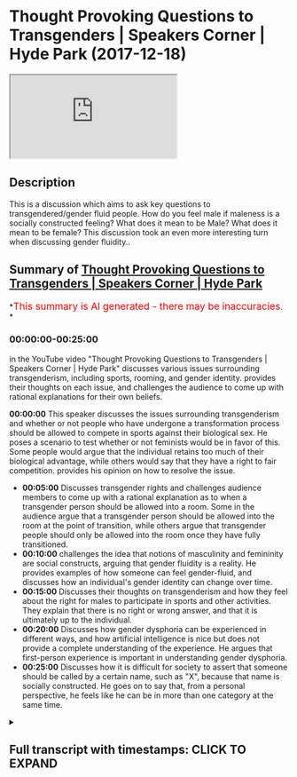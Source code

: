 # Thought Provoking Questions to Transgenders | Speakers Corner | Hyde Park (2017-12-18)

<iframe loading='lazy' allow='autoplay' src='https://www.youtube.com/embed/is61wp1w7-w'></iframe>

## Description

This is a discussion which aims to ask key questions to transgendered/gender fluid people. How do you feel male if maleness is a socially constructed feeling? What does it mean to be Male? What does it mean to be female? This discussion took an even more interesting turn when discussing gender fluidity..

## Summary of [Thought Provoking Questions to Transgenders | Speakers Corner | Hyde Park](https://www.youtube.com/watch?v=is61wp1w7-w)

*<span style="color:red; font-size:125%">This summary is AI generated - there may be inaccuracies</span>. *

### <a onclick="modifyYTiframeseektime('0')">00:00:00-00:25:00</a>

in the YouTube video "Thought Provoking Questions to Transgenders | Speakers Corner | Hyde Park" discusses various issues surrounding transgenderism, including sports, rooming, and gender identity. provides their thoughts on each issue, and challenges the audience to come up with rational explanations for their own beliefs.

**<a onclick="modifyYTiframeseektime('0')">00:00:00</a>** This speaker discusses the issues surrounding transgenderism and whether or not people who have undergone a transformation process should be allowed to compete in sports against their biological sex. He poses a scenario to test whether or not feminists would be in favor of this. Some people would argue that the individual retains too much of their biological advantage, while others would say that they have a right to fair competition. provides his opinion on how to resolve the issue.

* **<a onclick="modifyYTiframeseektime('300')">00:05:00</a>** Discusses transgender rights and challenges audience members to come up with a rational explanation as to when a transgender person should be allowed into a room. Some in the audience argue that a transgender person should be allowed into the room at the point of transition, while others argue that transgender people should only be allowed into the room once they have fully transitioned.
* **<a onclick="modifyYTiframeseektime('600')">00:10:00</a>** challenges the idea that notions of masculinity and femininity are social constructs, arguing that gender fluidity is a reality. He provides examples of how someone can feel gender-fluid, and discusses how an individual's gender identity can change over time.
* **<a onclick="modifyYTiframeseektime('900')">00:15:00</a>** Discusses their thoughts on transgenderism and how they feel about the right for males to participate in sports and other activities. They explain that there is no right or wrong answer, and that it is ultimately up to the individual.
* **<a onclick="modifyYTiframeseektime('1200')">00:20:00</a>** Discusses how gender dysphoria can be experienced in different ways, and how artificial intelligence is nice but does not provide a complete understanding of the experience. He argues that first-person experience is important in understanding gender dysphoria.
* **<a onclick="modifyYTiframeseektime('1500')">00:25:00</a>** Discusses how it is difficult for society to assert that someone should be called by a certain name, such as "X", because that name is socially constructed. He goes on to say that, from a personal perspective, he feels like he can be in more than one category at the same time.

<details><summary><h2>Full transcript with timestamps: CLICK TO EXPAND</h2></summary>

<a onclick="modifyYTiframeseektime('0')">0:00:00</a> is that Christian nothing because she's  
<a onclick="modifyYTiframeseektime('4')">0:00:04</a> wearing to ask you know why I find  
<a onclick="modifyYTiframeseektime('70')">0:01:10</a> interested there's two reasons like one  
<a onclick="modifyYTiframeseektime('73')">0:01:13</a> or all of them is is split the feminist  
<a onclick="modifyYTiframeseektime('76')">0:01:16</a> movement so the feminist movement seem  
<a onclick="modifyYTiframeseektime('79')">0:01:19</a> to be divided on the idea of trans like  
<a onclick="modifyYTiframeseektime('81')">0:01:21</a> what to do in certain circumstances and  
<a onclick="modifyYTiframeseektime('84')">0:01:24</a> it's also split homosexuals like so I  
<a onclick="modifyYTiframeseektime('87')">0:01:27</a> feel like some homes so can I ask you  
<a onclick="modifyYTiframeseektime('94')">0:01:34</a> some questions because for me yeah  
<a onclick="modifyYTiframeseektime('97')">0:01:37</a> oh just trying are you friends let me  
<a onclick="modifyYTiframeseektime('114')">0:01:54</a> ask you a question do you know Wi-Fi  
<a onclick="modifyYTiframeseektime('116')">0:01:56</a> interesting consider the following  
<a onclick="modifyYTiframeseektime('119')">0:01:59</a> scenario because you know this is where  
<a onclick="modifyYTiframeseektime('122')">0:02:02</a> I find the contentious issues are the  
<a onclick="modifyYTiframeseektime('126')">0:02:06</a> sports out there like sports mixed  
<a onclick="modifyYTiframeseektime('128')">0:02:08</a> martial artists football even rugby lots  
<a onclick="modifyYTiframeseektime('132')">0:02:12</a> of sports where I think society has  
<a onclick="modifyYTiframeseektime('135')">0:02:15</a> agreed that one gender has a biological  
<a onclick="modifyYTiframeseektime('141')">0:02:21</a> do you agree with this all right so so  
<a onclick="modifyYTiframeseektime('145')">0:02:25</a> that so males having a biological  
<a onclick="modifyYTiframeseektime('146')">0:02:26</a> advantage over females exactly so now  
<a onclick="modifyYTiframeseektime('165')">0:02:45</a> let me put you in a certain situation  
<a onclick="modifyYTiframeseektime('167')">0:02:47</a> ask you guys a question right say for  
<a onclick="modifyYTiframeseektime('170')">0:02:50</a> example you have a trans like yourself  
<a onclick="modifyYTiframeseektime('171')">0:02:51</a> or actually let's make it the opposite  
<a onclick="modifyYTiframeseektime('175')">0:02:55</a> way yeah so you have someone who's a  
<a onclick="modifyYTiframeseektime('178')">0:02:58</a> male who becomes female all right all  
<a onclick="modifyYTiframeseektime('183')">0:03:03</a> right  
<a onclick="modifyYTiframeseektime('184')">0:03:04</a> would you protect that person's right to  
<a onclick="modifyYTiframeseektime('187')">0:03:07</a> say for example they wanted to  
<a onclick="modifyYTiframeseektime('190')">0:03:10</a> participate in sport obviously they are  
<a onclick="modifyYTiframeseektime('192')">0:03:12</a> allowed to participate in sport yeah  
<a onclick="modifyYTiframeseektime('194')">0:03:14</a> alright say they want to participate in  
<a onclick="modifyYTiframeseektime('196')">0:03:16</a> sport would you protect their right to  
<a onclick="modifyYTiframeseektime('198')">0:03:18</a> for example without man became a woman  
<a onclick="modifyYTiframeseektime('200')">0:03:20</a> too because they want to be identified  
<a onclick="modifyYTiframeseektime('202')">0:03:22</a> as women right that's it they want it  
<a onclick="modifyYTiframeseektime('205')">0:03:25</a> they don't want to be even known as a  
<a onclick="modifyYTiframeseektime('206')">0:03:26</a> man anymore  
<a onclick="modifyYTiframeseektime('207')">0:03:27</a> that's that's behind them right so so so  
<a onclick="modifyYTiframeseektime('211')">0:03:31</a> man yeah could they now participate in a  
<a onclick="modifyYTiframeseektime('213')">0:03:33</a> woman's side of it should they be able  
<a onclick="modifyYTiframeseektime('216')">0:03:36</a> to yeah okay now this is the thing  
<a onclick="modifyYTiframeseektime('218')">0:03:38</a> because a lot of feminists would argue  
<a onclick="modifyYTiframeseektime('219')">0:03:39</a> that they shouldn't and they'll swim in  
<a onclick="modifyYTiframeseektime('222')">0:03:42</a> this I'm not saying they're right or  
<a onclick="modifyYTiframeseektime('222')">0:03:42</a> wrong I want your opinion right those  
<a onclick="modifyYTiframeseektime('225')">0:03:45</a> feminists would argue that hold on  
<a onclick="modifyYTiframeseektime('226')">0:03:46</a> because actually this is where the lines  
<a onclick="modifyYTiframeseektime('228')">0:03:48</a> between what is referred to as a social  
<a onclick="modifyYTiframeseektime('230')">0:03:50</a> construction and what's the biological  
<a onclick="modifyYTiframeseektime('232')">0:03:52</a> reality become blurred because here we  
<a onclick="modifyYTiframeseektime('234')">0:03:54</a> know that testosterone is a is obviously  
<a onclick="modifyYTiframeseektime('239')">0:03:59</a> a hormone which is which which enhances  
<a onclick="modifyYTiframeseektime('242')">0:04:02</a> your strength and it enhances your  
<a onclick="modifyYTiframeseektime('243')">0:04:03</a> biological bilities right so if that is  
<a onclick="modifyYTiframeseektime('246')">0:04:06</a> the case if someone even if they've had  
<a onclick="modifyYTiframeseektime('249')">0:04:09</a> like hormone blockers and if they had  
<a onclick="modifyYTiframeseektime('250')">0:04:10</a> like the whole operation even if they've  
<a onclick="modifyYTiframeseektime('253')">0:04:13</a> had that whole system you will still  
<a onclick="modifyYTiframeseektime('256')">0:04:16</a> have an enhanced hormonal biological  
<a onclick="modifyYTiframeseektime('259')">0:04:19</a> advantage from a successful perspective  
<a onclick="modifyYTiframeseektime('262')">0:04:22</a> right so some would argue is just like  
<a onclick="modifyYTiframeseektime('264')">0:04:24</a> taking steroids yeah that like you're  
<a onclick="modifyYTiframeseektime('266')">0:04:26</a> not allowed to take stories in my sports  
<a onclick="modifyYTiframeseektime('267')">0:04:27</a> yeah so how would you ice it so they all  
<a onclick="modifyYTiframeseektime('269')">0:04:29</a> say look it's not fair for someone who  
<a onclick="modifyYTiframeseektime('272')">0:04:32</a> has gone through that whole  
<a onclick="modifyYTiframeseektime('273')">0:04:33</a> transformative process yet it retains a  
<a onclick="modifyYTiframeseektime('276')">0:04:36</a> lot of the biological advantage of being  
<a onclick="modifyYTiframeseektime('278')">0:04:38</a> a man to be able to participate in a  
<a onclick="modifyYTiframeseektime('282')">0:04:42</a> woman only thing like that in fact it  
<a onclick="modifyYTiframeseektime('284')">0:04:44</a> could be argued that if they do  
<a onclick="modifyYTiframeseektime('286')">0:04:46</a> participate that would be depreciating  
<a onclick="modifyYTiframeseektime('288')">0:04:48</a> from women's rights because women have a  
<a onclick="modifyYTiframeseektime('290')">0:04:50</a> right to fair contest right so can you  
<a onclick="modifyYTiframeseektime('292')">0:04:52</a> see the two sides so okay tell me how  
<a onclick="modifyYTiframeseektime('294')">0:04:54</a> you resolve it  
<a onclick="modifyYTiframeseektime('330')">0:05:30</a> so you think you think that the right of  
<a onclick="modifyYTiframeseektime('333')">0:05:33</a> that person to participate in the gender  
<a onclick="modifyYTiframeseektime('336')">0:05:36</a> of the of the chosen gender is Trump's  
<a onclick="modifyYTiframeseektime('342')">0:05:42</a> yeah and we don't like Trump I think  
<a onclick="modifyYTiframeseektime('344')">0:05:44</a> we're on the same side but it Trump's  
<a onclick="modifyYTiframeseektime('348')">0:05:48</a> the the advances that they make  
<a onclick="modifyYTiframeseektime('372')">0:06:12</a> Chipping they should be case by case or  
<a onclick="modifyYTiframeseektime('374')">0:06:14</a> something yes but you know what that was  
<a onclick="modifyYTiframeseektime('376')">0:06:16</a> suggested because if you if you if we  
<a onclick="modifyYTiframeseektime('378')">0:06:18</a> had it that way then you'd have some  
<a onclick="modifyYTiframeseektime('380')">0:06:20</a> women but the point is this  
<a onclick="modifyYTiframeseektime('384')">0:06:24</a> then discrimination will still exist  
<a onclick="modifyYTiframeseektime('385')">0:06:25</a> against transgendered people because  
<a onclick="modifyYTiframeseektime('388')">0:06:28</a> some people will be judged oh yeah this  
<a onclick="modifyYTiframeseektime('391')">0:06:31</a> guy's got all this this woman right has  
<a onclick="modifyYTiframeseektime('394')">0:06:34</a> too much testosterone her body so the  
<a onclick="modifyYTiframeseektime('398')">0:06:38</a> issue is here it seemed like a question  
<a onclick="modifyYTiframeseektime('401')">0:06:41</a> with no answer you see what I mean  
<a onclick="modifyYTiframeseektime('406')">0:06:46</a> it seems like a question with no answer  
<a onclick="modifyYTiframeseektime('417')">0:06:57</a> okay let me ask you another question  
<a onclick="modifyYTiframeseektime('420')">0:07:00</a> we must go another question now we have  
<a onclick="modifyYTiframeseektime('423')">0:07:03</a> boys schools and girls schools now let's  
<a onclick="modifyYTiframeseektime('424')">0:07:04</a> go become a little more easy right this  
<a onclick="modifyYTiframeseektime('425')">0:07:05</a> is easy you're Nathan Nathan I like your  
<a onclick="modifyYTiframeseektime('469')">0:07:49</a> thinking in a way yeah I like your  
<a onclick="modifyYTiframeseektime('471')">0:07:51</a> open-minded I'll be honest with you I  
<a onclick="modifyYTiframeseektime('473')">0:07:53</a> don't find your open-mindedness among  
<a onclick="modifyYTiframeseektime('475')">0:07:55</a> other transgender some are very militant  
<a onclick="modifyYTiframeseektime('480')">0:08:00</a> right I think your your approach is a  
<a onclick="modifyYTiframeseektime('483')">0:08:03</a> bit more fresh because frankly we live  
<a onclick="modifyYTiframeseektime('490')">0:08:10</a> that what you've said there is fair  
<a onclick="modifyYTiframeseektime('493')">0:08:13</a> enough  
<a onclick="modifyYTiframeseektime('494')">0:08:14</a> considering the circumcised let me tell  
<a onclick="modifyYTiframeseektime('495')">0:08:15</a> you why because frankly if we were  
<a onclick="modifyYTiframeseektime('498')">0:08:18</a> living and we're living it this is the  
<a onclick="modifyYTiframeseektime('499')">0:08:19</a> age we're living in now right we're  
<a onclick="modifyYTiframeseektime('501')">0:08:21</a> living in an age where it's very  
<a onclick="modifyYTiframeseektime('503')">0:08:23</a> possible for there to be some kind of  
<a onclick="modifyYTiframeseektime('508')">0:08:28</a> policy change where now because this is  
<a onclick="modifyYTiframeseektime('512')">0:08:32</a> one of the contentious ones like where  
<a onclick="modifyYTiframeseektime('513')">0:08:33</a> do we put trans I for example as  
<a onclick="modifyYTiframeseektime('514')">0:08:34</a> transgendered man at one point so  
<a onclick="modifyYTiframeseektime('517')">0:08:37</a> someone who's had a sex change and  
<a onclick="modifyYTiframeseektime('520')">0:08:40</a> become a woman yeah  
<a onclick="modifyYTiframeseektime('521')">0:08:41</a> at what point should they be allowed  
<a onclick="modifyYTiframeseektime('523')">0:08:43</a> into the room as toilet as soon as they  
<a onclick="modifyYTiframeseektime('527')">0:08:47</a> identify yeah okay let me ask I want to  
<a onclick="modifyYTiframeseektime('530')">0:08:50</a> get all of their opinions let me  
<a onclick="modifyYTiframeseektime('550')">0:09:10</a> challenge you on that right so for  
<a onclick="modifyYTiframeseektime('553')">0:09:13</a> example if I and it's difficult if I had  
<a onclick="modifyYTiframeseektime('557')">0:09:17</a> to do nothing could be some kind of I'd  
<a onclick="modifyYTiframeseektime('559')">0:09:19</a> have a serious advantage let's be honest  
<a onclick="modifyYTiframeseektime('564')">0:09:24</a> and it wouldn't be an easy operation  
<a onclick="modifyYTiframeseektime('567')">0:09:27</a> anyways the point is this if somebody  
<a onclick="modifyYTiframeseektime('572')">0:09:32</a> transferred from being a man to a woman  
<a onclick="modifyYTiframeseektime('574')">0:09:34</a> only by virtue of just actually saying  
<a onclick="modifyYTiframeseektime('576')">0:09:36</a> that okay now I'm a woman now yeah  
<a onclick="modifyYTiframeseektime('577')">0:09:37</a> you're saying that the point at which  
<a onclick="modifyYTiframeseektime('579')">0:09:39</a> they should be allowed into the toilet  
<a onclick="modifyYTiframeseektime('581')">0:09:41</a> is the point to which that they identify  
<a onclick="modifyYTiframeseektime('582')">0:09:42</a> yeah  
<a onclick="modifyYTiframeseektime('586')">0:09:46</a> are you LGBT as well what what does that  
<a onclick="modifyYTiframeseektime('592')">0:09:52</a> mean can you tell me no way  
<a onclick="modifyYTiframeseektime('598')">0:09:58</a> really yeah what do you mean by okay  
<a onclick="modifyYTiframeseektime('603')">0:10:03</a> hold on hold on hold on this is really  
<a onclick="modifyYTiframeseektime('606')">0:10:06</a> interesting this is well this one here  
<a onclick="modifyYTiframeseektime('607')">0:10:07</a> no you see this question of we'll put it  
<a onclick="modifyYTiframeseektime('611')">0:10:11</a> on the side for saying this gender  
<a onclick="modifyYTiframeseektime('612')">0:10:12</a> fluidity here I'm gonna actually  
<a onclick="modifyYTiframeseektime('615')">0:10:15</a> challenge your little girl name okay  
<a onclick="modifyYTiframeseektime('617')">0:10:17</a> let's challenge her on you know you said  
<a onclick="modifyYTiframeseektime('621')">0:10:21</a> some days you feel milk and some days  
<a onclick="modifyYTiframeseektime('624')">0:10:24</a> you feel female yeah okay  
<a onclick="modifyYTiframeseektime('626')">0:10:26</a> do you accept that do you accept that  
<a onclick="modifyYTiframeseektime('631')">0:10:31</a> notions of masculinity and femininity  
<a onclick="modifyYTiframeseektime('633')">0:10:33</a> are social constructs are you with me  
<a onclick="modifyYTiframeseektime('641')">0:10:41</a> listen to me carefully do you accept  
<a onclick="modifyYTiframeseektime('644')">0:10:44</a> that notions of femininity are social  
<a onclick="modifyYTiframeseektime('646')">0:10:46</a> constructs in other words you would  
<a onclick="modifyYTiframeseektime('648')">0:10:48</a> argue right that the idea of woman  
<a onclick="modifyYTiframeseektime('651')">0:10:51</a> preferring pink or the idea of women  
<a onclick="modifyYTiframeseektime('654')">0:10:54</a> being in the house or kitchen all that  
<a onclick="modifyYTiframeseektime('655')">0:10:55</a> stuff that's a social construct based on  
<a onclick="modifyYTiframeseektime('658')">0:10:58</a> the patriarchal society right okay you  
<a onclick="modifyYTiframeseektime('661')">0:11:01</a> accept this right ideas of masculinity  
<a onclick="modifyYTiframeseektime('664')">0:11:04</a> therefore are also socially constructed  
<a onclick="modifyYTiframeseektime('666')">0:11:06</a> okay you accept that yeah all right if  
<a onclick="modifyYTiframeseektime('669')">0:11:09</a> you accept that which by the way  
<a onclick="modifyYTiframeseektime('671')">0:11:11</a> personally I don't accept it completely  
<a onclick="modifyYTiframeseektime('672')">0:11:12</a> there is some truth in it some I don't  
<a onclick="modifyYTiframeseektime('675')">0:11:15</a> completely accept it but if you accept  
<a onclick="modifyYTiframeseektime('676')">0:11:16</a> that if you okay can you see my question  
<a onclick="modifyYTiframeseektime('682')">0:11:22</a> right my question here is gonna be how  
<a onclick="modifyYTiframeseektime('684')">0:11:24</a> do you define gender fluidity when  
<a onclick="modifyYTiframeseektime('687')">0:11:27</a> gender has lost meaning because there is  
<a onclick="modifyYTiframeseektime('691')">0:11:31</a> no such thing as if because if  
<a onclick="modifyYTiframeseektime('693')">0:11:33</a> femininity and masculinity are social  
<a onclick="modifyYTiframeseektime('695')">0:11:35</a> constructs then you can't say I feel  
<a onclick="modifyYTiframeseektime('698')">0:11:38</a> masculine or feel feminine because both  
<a onclick="modifyYTiframeseektime('700')">0:11:40</a> of those things are subjective value  
<a onclick="modifyYTiframeseektime('702')">0:11:42</a> judgments which are socially constructed  
<a onclick="modifyYTiframeseektime('704')">0:11:44</a> reality maybe is the case that gender  
<a onclick="modifyYTiframeseektime('706')">0:11:46</a> fluidity is a social constructed reality  
<a onclick="modifyYTiframeseektime('708')">0:11:48</a> how do you know that what you're going  
<a onclick="modifyYTiframeseektime('710')">0:11:50</a> through is not socially construct  
<a onclick="modifyYTiframeseektime('716')">0:11:56</a> how do you know it's gender fluidity and  
<a onclick="modifyYTiframeseektime('718')">0:11:58</a> it's not just homo loop in your mood  
<a onclick="modifyYTiframeseektime('721')">0:12:01</a> swings  
<a onclick="modifyYTiframeseektime('722')">0:12:02</a> that literally you feel angry at one  
<a onclick="modifyYTiframeseektime('723')">0:12:03</a> point and that you know how do you know  
<a onclick="modifyYTiframeseektime('725')">0:12:05</a> how would you also differentiate between  
<a onclick="modifyYTiframeseektime('726')">0:12:06</a> those things how do you know for example  
<a onclick="modifyYTiframeseektime('730')">0:12:10</a> when was it when were you when did you  
<a onclick="modifyYTiframeseektime('731')">0:12:11</a> feel man bleep what do you feel like a  
<a onclick="modifyYTiframeseektime('733')">0:12:13</a> man okay fine but what you say your  
<a onclick="modifyYTiframeseektime('746')">0:12:26</a> gender fluid yeah those days will you  
<a onclick="modifyYTiframeseektime('748')">0:12:28</a> feel like I'm like a man to put it  
<a onclick="modifyYTiframeseektime('750')">0:12:30</a> crudely obviously that has socially you  
<a onclick="modifyYTiframeseektime('753')">0:12:33</a> know constructed implications you gender  
<a onclick="modifyYTiframeseektime('756')">0:12:36</a> fluid as well are you gonna fluid okay I  
<a onclick="modifyYTiframeseektime('758')">0:12:38</a> can ask you both those days you feel  
<a onclick="modifyYTiframeseektime('760')">0:12:40</a> like a man first of all how do you know  
<a onclick="modifyYTiframeseektime('763')">0:12:43</a> you feel like a moment what does that  
<a onclick="modifyYTiframeseektime('772')">0:12:52</a> mean what does that mean how would you  
<a onclick="modifyYTiframeseektime('773')">0:12:53</a> do stick with me stick with me because  
<a onclick="modifyYTiframeseektime('779')">0:12:59</a> this is interesting for me go ahead you  
<a onclick="modifyYTiframeseektime('782')">0:13:02</a> see you feel more masculine so tell me  
<a onclick="modifyYTiframeseektime('784')">0:13:04</a> what that means  
<a onclick="modifyYTiframeseektime('794')">0:13:14</a> so tell me like how tell me what you so  
<a onclick="modifyYTiframeseektime('799')">0:13:19</a> give me some things that you feel when  
<a onclick="modifyYTiframeseektime('800')">0:13:20</a> you feel masking aggression close I'm a  
<a onclick="modifyYTiframeseektime('844')">0:14:04</a> man right  
<a onclick="modifyYTiframeseektime('845')">0:14:05</a> I identify as a man so I know how it  
<a onclick="modifyYTiframeseektime('848')">0:14:08</a> feels to be an experience  
<a onclick="modifyYTiframeseektime('854')">0:14:14</a> tell me what emotions we're talking  
<a onclick="modifyYTiframeseektime('857')">0:14:17</a> about here that those days you feel  
<a onclick="modifyYTiframeseektime('858')">0:14:18</a>  gender-fluid a bit manly tell me  
<a onclick="modifyYTiframeseektime('861')">0:14:21</a> those things dim your emotion just one  
<a onclick="modifyYTiframeseektime('871')">0:14:31</a> now though a buyer is no wrong answer  
<a onclick="modifyYTiframeseektime('873')">0:14:33</a> this is the zero okay so let's get these  
<a onclick="modifyYTiframeseektime('925')">0:15:25</a> girls involved this all cuz I wanna know  
<a onclick="modifyYTiframeseektime('927')">0:15:27</a> if you share honestly I'm learning from  
<a onclick="modifyYTiframeseektime('929')">0:15:29</a> you guys don't take this I look like you  
<a onclick="modifyYTiframeseektime('932')">0:15:32</a> get me I'm just because I haven't met my  
<a onclick="modifyYTiframeseektime('934')">0:15:34</a> whole life I've met everyone but I've  
<a onclick="modifyYTiframeseektime('937')">0:15:37</a> not met gender food that's why I met  
<a onclick="modifyYTiframeseektime('956')">0:15:56</a> some people that claim to be like this  
<a onclick="modifyYTiframeseektime('957')">0:15:57</a> right but I never believed them right  
<a onclick="modifyYTiframeseektime('961')">0:16:01</a> my question is this  
<a onclick="modifyYTiframeseektime('964')">0:16:04</a> she was saying and I want her to pay  
<a onclick="modifyYTiframeseektime('966')">0:16:06</a> attention should I call you hurt him  
<a onclick="modifyYTiframeseektime('969')">0:16:09</a> okay that's cool then that makes it easy  
<a onclick="modifyYTiframeseektime('972')">0:16:12</a> for me  
<a onclick="modifyYTiframeseektime('973')">0:16:13</a> I called him see I need to change an  
<a onclick="modifyYTiframeseektime('976')">0:16:16</a> example listen because we're trying to  
<a onclick="modifyYTiframeseektime('980')">0:16:20</a> get to the bottom of something I said  
<a onclick="modifyYTiframeseektime('982')">0:16:22</a> like what is how do you feel when you're  
<a onclick="modifyYTiframeseektime('985')">0:16:25</a> like basically having your Matt mill day  
<a onclick="modifyYTiframeseektime('986')">0:16:26</a> so she goes things like I'll come into  
<a onclick="modifyYTiframeseektime('988')">0:16:28</a> more like male groups playing sports  
<a onclick="modifyYTiframeseektime('992')">0:16:32</a> will get more things like that so do  
<a onclick="modifyYTiframeseektime('994')">0:16:34</a> direct does that resonate with you a  
<a onclick="modifyYTiframeseektime('995')">0:16:35</a> little bit or what why do you feel when  
<a onclick="modifyYTiframeseektime('1006')">0:16:46</a> you feel filmo or what you feel like  
<a onclick="modifyYTiframeseektime('1008')">0:16:48</a> what kind of things you feel like Jack  
<a onclick="modifyYTiframeseektime('1009')">0:16:49</a> what activities you do you ask an  
<a onclick="modifyYTiframeseektime('1011')">0:16:51</a> activity what do you do  
<a onclick="modifyYTiframeseektime('1098')">0:18:18</a> okay yeah when you're playing sports or  
<a onclick="modifyYTiframeseektime('1107')">0:18:27</a> something yeah I've heard let's go  
<a onclick="modifyYTiframeseektime('1113')">0:18:33</a> what's your call how much of you heard  
<a onclick="modifyYTiframeseektime('1114')">0:18:34</a> of us at a feminist Ryan Agassi she  
<a onclick="modifyYTiframeseektime('1118')">0:18:38</a> wrote a book and she was talking about  
<a onclick="modifyYTiframeseektime('1120')">0:18:40</a> the things that women are inhibited from  
<a onclick="modifyYTiframeseektime('1122')">0:18:42</a> doing because of them because their  
<a onclick="modifyYTiframeseektime('1124')">0:18:44</a> physical breasts she mentioned that one  
<a onclick="modifyYTiframeseektime('1125')">0:18:45</a> of those things is sports because of  
<a onclick="modifyYTiframeseektime('1127')">0:18:47</a> their physical presence  
<a onclick="modifyYTiframeseektime('1132')">0:18:52</a> I can ask another question do I am since  
<a onclick="modifyYTiframeseektime('1150')">0:19:10</a> you got a gender-fluid on on a serious  
<a onclick="modifyYTiframeseektime('1152')">0:19:12</a> level I had shown a scowl on understand  
<a onclick="modifyYTiframeseektime('1154')">0:19:14</a> right now I'm in a position of  
<a onclick="modifyYTiframeseektime('1156')">0:19:16</a> understanding your you're teaching me  
<a onclick="modifyYTiframeseektime('1158')">0:19:18</a> you're the teacher and the learner I'm  
<a onclick="modifyYTiframeseektime('1159')">0:19:19</a> the question I am the question is this  
<a onclick="modifyYTiframeseektime('1161')">0:19:21</a> you know you say them that you feel like  
<a onclick="modifyYTiframeseektime('1163')">0:19:23</a> you do gender-fluid you feel like I'm at  
<a onclick="modifyYTiframeseektime('1165')">0:19:25</a> Mill would you go as far as I say and  
<a onclick="modifyYTiframeseektime('1167')">0:19:27</a> there's no right or wrong answers to  
<a onclick="modifyYTiframeseektime('1169')">0:19:29</a> short out your opinion would you go as  
<a onclick="modifyYTiframeseektime('1171')">0:19:31</a> far as to say that we should be afforded  
<a onclick="modifyYTiframeseektime('1173')">0:19:33</a> the right to participate of males like  
<a onclick="modifyYTiframeseektime('1176')">0:19:36</a> for example sports or but you know what  
<a onclick="modifyYTiframeseektime('1191')">0:19:51</a> I'm gonna ask you before basically at  
<a onclick="modifyYTiframeseektime('1194')">0:19:54</a> what point should males that are having  
<a onclick="modifyYTiframeseektime('1196')">0:19:56</a> because this goes back to the question  
<a onclick="modifyYTiframeseektime('1197')">0:19:57</a> we had before were you were hearing it  
<a onclick="modifyYTiframeseektime('1198')">0:19:58</a> when I said that if a male describes now  
<a onclick="modifyYTiframeseektime('1201')">0:20:01</a> like he's not had the sex change per se  
<a onclick="modifyYTiframeseektime('1202')">0:20:02</a> well now they identify themselves a  
<a onclick="modifyYTiframeseektime('1204')">0:20:04</a> female should they be allowed in the  
<a onclick="modifyYTiframeseektime('1206')">0:20:06</a> female toilets and most of you said yeah  
<a onclick="modifyYTiframeseektime('1207')">0:20:07</a> it should be yeah you said I am so I  
<a onclick="modifyYTiframeseektime('1209')">0:20:09</a> think okay so what's your opinion she's  
<a onclick="modifyYTiframeseektime('1214')">0:20:14</a> saying yes she's very on about  
<a onclick="modifyYTiframeseektime('1219')">0:20:19</a> are you are you trying to sir okay so  
<a onclick="modifyYTiframeseektime('1221')">0:20:21</a> what Isis okay explain to me how because  
<a onclick="modifyYTiframeseektime('1224')">0:20:24</a> it's all know you melt a few more fuel  
<a onclick="modifyYTiframeseektime('1244')">0:20:44</a> okay can i play devil's advocate for you  
<a onclick="modifyYTiframeseektime('1246')">0:20:46</a> guys later alright so someone could  
<a onclick="modifyYTiframeseektime('1248')">0:20:48</a> argue that here if someone because you  
<a onclick="modifyYTiframeseektime('1251')">0:20:51</a> let's I'm assuming your ingenuity I  
<a onclick="modifyYTiframeseektime('1254')">0:20:54</a> believe your genuine yeah obviously  
<a onclick="modifyYTiframeseektime('1255')">0:20:55</a> right what other people might not be  
<a onclick="modifyYTiframeseektime('1258')">0:20:58</a> genuine like for example my man here  
<a onclick="modifyYTiframeseektime('1260')">0:21:00</a> right okay I'm not gonna use example  
<a onclick="modifyYTiframeseektime('1263')">0:21:03</a> okay okay my man here right you might  
<a onclick="modifyYTiframeseektime('1266')">0:21:06</a> have this crush on a girl he or he might  
<a onclick="modifyYTiframeseektime('1269')">0:21:09</a> want to just spy on someone right he  
<a onclick="modifyYTiframeseektime('1271')">0:21:11</a> identifies himself as a female for about  
<a onclick="modifyYTiframeseektime('1272')">0:21:12</a> a week  
<a onclick="modifyYTiframeseektime('1273')">0:21:13</a> okay now no seriously this is a case  
<a onclick="modifyYTiframeseektime('1276')">0:21:16</a> because if we're talking about you get  
<a onclick="modifyYTiframeseektime('1278')">0:21:18</a> what I mean  
<a onclick="modifyYTiframeseektime('1279')">0:21:19</a> so so so that person hasn't had the sex  
<a onclick="modifyYTiframeseektime('1281')">0:21:21</a> change put on a wig or something  
<a onclick="modifyYTiframeseektime('1313')">0:21:53</a> I recently had a boyfriend  
<a onclick="modifyYTiframeseektime('1350')">0:22:30</a> but she feel like okay right you say you  
<a onclick="modifyYTiframeseektime('1362')">0:22:42</a> prefer to be a man what does it mean to  
<a onclick="modifyYTiframeseektime('1365')">0:22:45</a> be a man because you know can I tell you  
<a onclick="modifyYTiframeseektime('1372')">0:22:52</a> something philosophically yes I will say  
<a onclick="modifyYTiframeseektime('1374')">0:22:54</a> to you that I don't believe you yeah  
<a onclick="modifyYTiframeseektime('1378')">0:22:58</a> fully I'll tell you why  
<a onclick="modifyYTiframeseektime('1382')">0:23:02</a> being a man is a first-person subjective  
<a onclick="modifyYTiframeseektime('1386')">0:23:06</a> experience okay you can only know how it  
<a onclick="modifyYTiframeseektime('1389')">0:23:09</a> feels that like to be a man if you are a  
<a onclick="modifyYTiframeseektime('1392')">0:23:12</a> man  
<a onclick="modifyYTiframeseektime('1392')">0:23:12</a> biologically okay would you accept that  
<a onclick="modifyYTiframeseektime('1395')">0:23:15</a> so if you felt because this is one thing  
<a onclick="modifyYTiframeseektime('1398')">0:23:18</a> that we will talk about now because it's  
<a onclick="modifyYTiframeseektime('1399')">0:23:19</a> the idea of and it's a philosophical  
<a onclick="modifyYTiframeseektime('1400')">0:23:20</a> thing nature versus nurture right  
<a onclick="modifyYTiframeseektime('1404')">0:23:24</a> naturally naturally we're born in  
<a onclick="modifyYTiframeseektime('1407')">0:23:27</a> certain ways and that we have to work  
<a onclick="modifyYTiframeseektime('1409')">0:23:29</a> out a sociologist or psychologist or  
<a onclick="modifyYTiframeseektime('1410')">0:23:30</a> whatever is at one point at what junk  
<a onclick="modifyYTiframeseektime('1413')">0:23:33</a> cha and do we believe that society has  
<a onclick="modifyYTiframeseektime('1417')">0:23:37</a> had an influence on human beings  
<a onclick="modifyYTiframeseektime('1418')">0:23:38</a> thinking the reason why I kept asking  
<a onclick="modifyYTiframeseektime('1420')">0:23:40</a> you guys about masculinity and one when  
<a onclick="modifyYTiframeseektime('1423')">0:23:43</a> you because you guys are gender fluid  
<a onclick="modifyYTiframeseektime('1424')">0:23:44</a> and you you're obviously trying gender  
<a onclick="modifyYTiframeseektime('1426')">0:23:46</a> yeah  
<a onclick="modifyYTiframeseektime('1426')">0:23:46</a> at what point you feel like a man a  
<a onclick="modifyYTiframeseektime('1428')">0:23:48</a> woman and you said okay well when I cook  
<a onclick="modifyYTiframeseektime('1430')">0:23:50</a> I feel more like a woman when I play  
<a onclick="modifyYTiframeseektime('1431')">0:23:51</a> football more like a man you said that  
<a onclick="modifyYTiframeseektime('1434')">0:23:54</a> did you get me like I feel I want to be  
<a onclick="modifyYTiframeseektime('1436')">0:23:56</a> I don't know what it is but  
<a onclick="modifyYTiframeseektime('1439')">0:23:59</a> Wow it's just open I think it's more and  
<a onclick="modifyYTiframeseektime('1442')">0:24:02</a> looking and like a feeling of life I  
<a onclick="modifyYTiframeseektime('1445')">0:24:05</a> generally have really bad for me is my  
<a onclick="modifyYTiframeseektime('1453')">0:24:13</a> weight but gender dysphoria for me is my  
<a onclick="modifyYTiframeseektime('1455')">0:24:15</a> general  
<a onclick="modifyYTiframeseektime('1456')">0:24:16</a> genitals I get what you're saying yeah I  
<a onclick="modifyYTiframeseektime('1459')">0:24:19</a> understand this size with that but what  
<a onclick="modifyYTiframeseektime('1462')">0:24:22</a> I'm saying to you is that this idea of  
<a onclick="modifyYTiframeseektime('1464')">0:24:24</a> first-person experience is very it is  
<a onclick="modifyYTiframeseektime('1466')">0:24:26</a> important that for example before I came  
<a onclick="modifyYTiframeseektime('1468')">0:24:28</a> in today I was watching this thing  
<a onclick="modifyYTiframeseektime('1469')">0:24:29</a> there's a robot a new robot called  
<a onclick="modifyYTiframeseektime('1471')">0:24:31</a> Sophie have you seen the Sophie it looks  
<a onclick="modifyYTiframeseektime('1474')">0:24:34</a> very go home and watch they weren't  
<a onclick="modifyYTiframeseektime('1476')">0:24:36</a> Sophie right Sophie is one of the most  
<a onclick="modifyYTiframeseektime('1478')">0:24:38</a> probably the most like interesting  
<a onclick="modifyYTiframeseektime('1480')">0:24:40</a> looking robots human-like robots yeah  
<a onclick="modifyYTiframeseektime('1483')">0:24:43</a> now you know it so come back you can ask  
<a onclick="modifyYTiframeseektime('1486')">0:24:46</a> her Oh Sophie questions Sophie will  
<a onclick="modifyYTiframeseektime('1487')">0:24:47</a> answer but it's a robot at the end of  
<a onclick="modifyYTiframeseektime('1489')">0:24:49</a> the day so artificial intelligence is  
<a onclick="modifyYTiframeseektime('1490')">0:24:50</a> nice but so if someone came to you and  
<a onclick="modifyYTiframeseektime('1494')">0:24:54</a> say now hold on and this is not to take  
<a onclick="modifyYTiframeseektime('1496')">0:24:56</a> away from how you feel right if someone  
<a onclick="modifyYTiframeseektime('1498')">0:24:58</a> came to you say I want to feel like I  
<a onclick="modifyYTiframeseektime('1500')">0:25:00</a> want to  
<a onclick="modifyYTiframeseektime('1501')">0:25:01</a> I feel like Sophie I feel like a robot  
<a onclick="modifyYTiframeseektime('1503')">0:25:03</a> what would you say to them no no that's  
<a onclick="modifyYTiframeseektime('1515')">0:25:15</a> fine I respect them as well for that no  
<a onclick="modifyYTiframeseektime('1517')">0:25:17</a> problem  
<a onclick="modifyYTiframeseektime('1518')">0:25:18</a> you see oh laughs no she's question is  
<a onclick="modifyYTiframeseektime('1520')">0:25:20</a> would you believe them in other words is  
<a onclick="modifyYTiframeseektime('1524')">0:25:24</a> there a way that they could know how it  
<a onclick="modifyYTiframeseektime('1526')">0:25:26</a> feels like to be like Sophie okay if I  
<a onclick="modifyYTiframeseektime('1529')">0:25:29</a> ask you a question now let's go let's go  
<a onclick="modifyYTiframeseektime('1531')">0:25:31</a> one step further if you have I'm not  
<a onclick="modifyYTiframeseektime('1533')">0:25:33</a> comparing this before anyone says  
<a onclick="modifyYTiframeseektime('1534')">0:25:34</a> anything I'm not comparing this let's  
<a onclick="modifyYTiframeseektime('1536')">0:25:36</a> say for example I say look I feel I want  
<a onclick="modifyYTiframeseektime('1540')">0:25:40</a> to be like a rhino  
<a onclick="modifyYTiframeseektime('1543')">0:25:43</a> oh you know I did at one point when I  
<a onclick="modifyYTiframeseektime('1546')">0:25:46</a> was younger when I was younger I looked  
<a onclick="modifyYTiframeseektime('1548')">0:25:48</a> at I used to watch a lot of like animal  
<a onclick="modifyYTiframeseektime('1550')">0:25:50</a> documentaries in there and I was  
<a onclick="modifyYTiframeseektime('1551')">0:25:51</a> particularly fascinated with the lion I  
<a onclick="modifyYTiframeseektime('1553')">0:25:53</a> know how to be any animal I'd probably  
<a onclick="modifyYTiframeseektime('1559')">0:25:59</a> be a lion why because the king of the  
<a onclick="modifyYTiframeseektime('1561')">0:26:01</a> jungle he's got the ability to tear down  
<a onclick="modifyYTiframeseektime('1564')">0:26:04</a> his opponent you don't have to be as big  
<a onclick="modifyYTiframeseektime('1566')">0:26:06</a> as them yeah and look at them lion it  
<a onclick="modifyYTiframeseektime('1568')">0:26:08</a> looks beautiful man  
<a onclick="modifyYTiframeseektime('1570')">0:26:10</a> well the question is could I ever know  
<a onclick="modifyYTiframeseektime('1572')">0:26:12</a> how it feels like to be a lion park like  
<a onclick="modifyYTiframeseektime('1578')">0:26:18</a> a lion so if I ask the people to call me  
<a onclick="modifyYTiframeseektime('1583')">0:26:23</a> Lions H that's my name now lion H I want  
<a onclick="modifyYTiframeseektime('1587')">0:26:27</a> to made this part of them but the point  
<a onclick="modifyYTiframeseektime('1593')">0:26:33</a> being is this  
<a onclick="modifyYTiframeseektime('1594')">0:26:34</a> at what point and this is a question  
<a onclick="modifyYTiframeseektime('1596')">0:26:36</a> it's an open question guys you know I'm  
<a onclick="modifyYTiframeseektime('1597')">0:26:37</a> saying I'm not trying to well I'm just  
<a onclick="modifyYTiframeseektime('1600')">0:26:40</a> saying at what point does society  
<a onclick="modifyYTiframeseektime('1602')">0:26:42</a> actually say but hold on that's how you  
<a onclick="modifyYTiframeseektime('1603')">0:26:43</a> feel you want to be that's how you and  
<a onclick="modifyYTiframeseektime('1605')">0:26:45</a> that is actually I'm not going to use  
<a onclick="modifyYTiframeseektime('1608')">0:26:48</a> the word delusional at all right but  
<a onclick="modifyYTiframeseektime('1610')">0:26:50</a> that is a thought process which is a  
<a onclick="modifyYTiframeseektime('1612')">0:26:52</a> faulty cognition of some sort which  
<a onclick="modifyYTiframeseektime('1613')">0:26:53</a> needs to be remedied so at what point  
<a onclick="modifyYTiframeseektime('1615')">0:26:55</a> which we call it gender neutrality or  
<a onclick="modifyYTiframeseektime('1618')">0:26:58</a> gender at what point do you guys think  
<a onclick="modifyYTiframeseektime('1621')">0:27:01</a> yeah that it's actually more advisable  
<a onclick="modifyYTiframeseektime('1626')">0:27:06</a> to remind this is my question do to what  
<a onclick="modifyYTiframeseektime('1631')">0:27:11</a> at what point is it more advisable to  
<a onclick="modifyYTiframeseektime('1633')">0:27:13</a> remind human beings of their biological  
<a onclick="modifyYTiframeseektime('1636')">0:27:16</a> sex if any and if not then but does  
<a onclick="modifyYTiframeseektime('1641')">0:27:21</a> biological sex have anything to do with  
<a onclick="modifyYTiframeseektime('1643')">0:27:23</a> defining human beings as who they are  
<a onclick="modifyYTiframeseektime('1652')">0:27:32</a> you get what I mean because it seems  
<a onclick="modifyYTiframeseektime('1655')">0:27:35</a> that crop for me it seems I can catch 22  
<a onclick="modifyYTiframeseektime('1657')">0:27:37</a> 22nd why if you say that okay  
<a onclick="modifyYTiframeseektime('1660')">0:27:40</a> gender-fluid I feel man sometimes I feel  
<a onclick="modifyYTiframeseektime('1663')">0:27:43</a> like woman you're born as a biological  
<a onclick="modifyYTiframeseektime('1665')">0:27:45</a> woman I'll say that from your  
<a onclick="modifyYTiframeseektime('1667')">0:27:47</a> first-person subjective experience you  
<a onclick="modifyYTiframeseektime('1668')">0:27:48</a> can never actually feel how it is to be  
<a onclick="modifyYTiframeseektime('1670')">0:27:50</a> a man unless you are a man right right  
<a onclick="modifyYTiframeseektime('1673')">0:27:53</a> biologically biologically now if you say  
<a onclick="modifyYTiframeseektime('1676')">0:27:56</a> no hold on because I feel like I'm  
<a onclick="modifyYTiframeseektime('1678')">0:27:58</a> playing more sports in some days and  
<a onclick="modifyYTiframeseektime('1679')">0:27:59</a> cooking Avenue right but then we could  
<a onclick="modifyYTiframeseektime('1683')">0:28:03</a> turn around and say what hold on that's  
<a onclick="modifyYTiframeseektime('1684')">0:28:04</a> the social construction of what it means  
<a onclick="modifyYTiframeseektime('1686')">0:28:06</a> to be a man and that's a social  
<a onclick="modifyYTiframeseektime('1687')">0:28:07</a> construction of what we to be a woman so  
<a onclick="modifyYTiframeseektime('1689')">0:28:09</a> it might not be so same thing so someone  
<a onclick="modifyYTiframeseektime('1695')">0:28:15</a> you get what I mean so that's why the  
<a onclick="modifyYTiframeseektime('1698')">0:28:18</a> trans transgender discussion transsexual  
<a onclick="modifyYTiframeseektime('1700')">0:28:20</a> discussion is actually a very  
<a onclick="modifyYTiframeseektime('1701')">0:28:21</a> complicated one yeah unda liberalism or  
<a onclick="modifyYTiframeseektime('1704')">0:28:24</a> under any other system obvious a  
<a onclick="modifyYTiframeseektime('1706')">0:28:26</a> Laveau's level to get me so tomorrow is  
<a onclick="modifyYTiframeseektime('1708')">0:28:28</a> really interesting because unless I  
<a onclick="modifyYTiframeseektime('1709')">0:28:29</a> wanna profit there were men and that had  
<a onclick="modifyYTiframeseektime('1712')">0:28:32</a> castrated themselves right and yeah yeah  
<a onclick="modifyYTiframeseektime('1714')">0:28:34</a> and he you know he would treat with with  
<a onclick="modifyYTiframeseektime('1717')">0:28:37</a> great respect and whatnot yeah but the  
<a onclick="modifyYTiframeseektime('1719')">0:28:39</a> point is is I don't know you know that's  
<a onclick="modifyYTiframeseektime('1721')">0:28:41</a> what we believe we believe in treating  
<a onclick="modifyYTiframeseektime('1722')">0:28:42</a> everyone with respect however the point  
<a onclick="modifyYTiframeseektime('1725')">0:28:45</a> is this transgender transsexual  
<a onclick="modifyYTiframeseektime('1729')">0:28:49</a> discussion is it seems like from I'm not  
<a onclick="modifyYTiframeseektime('1733')">0:28:53</a> even thinking about it from religion  
<a onclick="modifyYTiframeseektime('1736')">0:28:56</a> perspective or whatever I'm just  
<a onclick="modifyYTiframeseektime('1737')">0:28:57</a> thinking about from a sociological  
<a onclick="modifyYTiframeseektime('1738')">0:28:58</a> perspective I'm saying it's very  
<a onclick="modifyYTiframeseektime('1741')">0:29:01</a> difficult for us to assert that hold on  
<a onclick="modifyYTiframeseektime('1745')">0:29:05</a> we should call this person X because  
<a onclick="modifyYTiframeseektime('1748')">0:29:08</a> they they feel like X what actually  
<a onclick="modifyYTiframeseektime('1751')">0:29:11</a> feeling like X is socially constructed  
<a onclick="modifyYTiframeseektime('1757')">0:29:17</a> yeah quite dear  
<a onclick="modifyYTiframeseektime('1759')">0:29:19</a> that so you group me like do but at the  
<a onclick="modifyYTiframeseektime('1762')">0:29:22</a> same time obviously that's constricted  
<a onclick="modifyYTiframeseektime('1764')">0:29:24</a> to myself  
</details>
